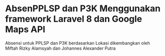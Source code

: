 # AbsenPPLSP dan P3K Menggunakan framework Laravel 8 dan Google Maps API
Absensi untuk PPLSP dan P3K berdasarkan Lokasi dikembangkan oleh Miftah Rizky Alamsyah dan Johannes Alexander Putra
